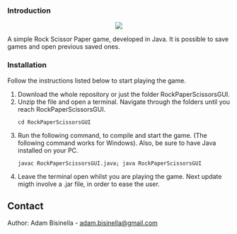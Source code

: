 ### Introduction
<p align="center">
  <img src="https://github.com/andeteika/MorraCinese/blob/main/screenshot.png">
</p>
A simple Rock Scissor Paper game, developed in Java. It is possible to save games and open previous saved ones.

### Installation
Follow the instructions listed below to start playing the game.
1. Download the whole repository or just the folder RockPaperScissorsGUI.
2. Unzip the file and open a terminal. Navigate through the folders until you reach RockPaperScissorsGUI.
   ```
   cd RockPaperScissorsGUI
   ```
3. Run the following command, to compile and start the game. (The following command works for Windows). Also, be sure to have Java installed on your PC.
   ```
   javac RockPaperScissorsGUI.java; java RockPaperScissorsGUI
   ```
4. Leave the terminal open whilst you are playing the game. Next update migth involve a .jar file, in order to ease the user.

## Contact
Author: Adam Bisinella - adam.bisinella@gmail.com
